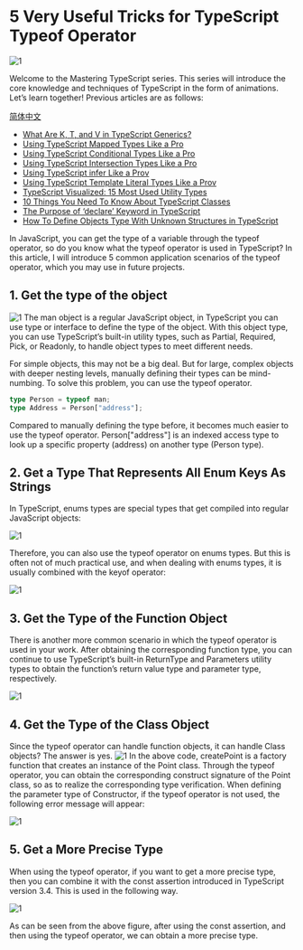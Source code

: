 <!--
 * @Author: maxueming maxueming@kuaishou.com
 * @Date: 2023-08-16 17:22:20
 * @LastEditors: maxueming maxueming@kuaishou.com
 * @LastEditTime: 2023-09-20 11:06:50
 * @FilePath: /You-Don-t-Know-TS/vuepress/docs/theme-reco/article-1.md
 * @Description: 这是默认设置,请设置`customMade`, 打开koroFileHeader查看配置 进行设置: https://github.com/OBKoro1/koro1FileHeader/wiki/%E9%85%8D%E7%BD%AE
-->

# 5 Very Useful Tricks for TypeScript Typeof Operator

![1](../assets/article/6-0.webp)

Welcome to the Mastering TypeScript series. This series will introduce the core knowledge and techniques of TypeScript in the form of animations. Let’s learn together! Previous articles are as follows:

[简体中文](./article-6.md)

- [What Are K, T, and V in TypeScript Generics?](article-1-en.md)
- [Using TypeScript Mapped Types Like a Pro](article-1-en.md)
- [Using TypeScript Conditional Types Like a Pro](article-1-en.md)
- [Using TypeScript Intersection Types Like a Pro](article-1-en.md)
- [Using TypeScript infer Like a Prov](article-1-en.md)
- [Using TypeScript Template Literal Types Like a Prov](article-1-en.md)
- [TypeScript Visualized: 15 Most Used Utility Types](./Advanced-2.md)
- [10 Things You Need To Know About TypeScript Classes](article-1-en.md)
- [The Purpose of ‘declare’ Keyword in TypeScript](article-1-en.md)
- [How To Define Objects Type With Unknown Structures in TypeScript](article-1-en.md)

In JavaScript, you can get the type of a variable through the typeof operator, so do you know what the typeof operator is used in TypeScript? In this article, I will introduce 5 common application scenarios of the typeof operator, which you may use in future projects.

## 1. Get the type of the object

![1](../assets/article/6-1.webp)
The man object is a regular JavaScript object, in TypeScript you can use type or interface to define the type of the object. With this object type, you can use TypeScript’s built-in utility types, such as Partial, Required, Pick, or Readonly, to handle object types to meet different needs.

For simple objects, this may not be a big deal. But for large, complex objects with deeper nesting levels, manually defining their types can be mind-numbing. To solve this problem, you can use the typeof operator.

```typescript
type Person = typeof man;
type Address = Person["address"];
```

Compared to manually defining the type before, it becomes much easier to use the typeof operator. Person["address"] is an indexed access type to look up a specific property (address) on another type (Person type).

## 2. Get a Type That Represents All Enum Keys As Strings

In TypeScript, enums types are special types that get compiled into regular JavaScript objects:

![1](../assets/article/6-2.webp)

Therefore, you can also use the typeof operator on enums types. But this is often not of much practical use, and when dealing with enums types, it is usually combined with the keyof operator:

![1](../assets/article/6-3.webp)

## 3. Get the Type of the Function Object

There is another more common scenario in which the typeof operator is used in your work. After obtaining the corresponding function type, you can continue to use TypeScript’s built-in ReturnType and Parameters utility types to obtain the function’s return value type and parameter type, respectively.

![1](../assets/article/6-4.webp)

## 4. Get the Type of the Class Object

Since the typeof operator can handle function objects, it can handle Class objects? The answer is yes.
![1](../assets/article/6-4.webp)
In the above code, createPoint is a factory function that creates an instance of the Point class. Through the typeof operator, you can obtain the corresponding construct signature of the Point class, so as to realize the corresponding type verification. When defining the parameter type of Constructor, if the typeof operator is not used, the following error message will appear:

![1](../assets/article/6-5.webp)

## 5. Get a More Precise Type

When using the typeof operator, if you want to get a more precise type, then you can combine it with the const assertion introduced in TypeScript version 3.4. This is used in the following way.

![1](../assets/article/6-6.webp)

As can be seen from the above figure, after using the const assertion, and then using the typeof operator, we can obtain a more precise type.
